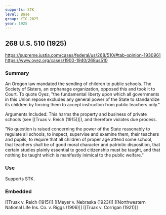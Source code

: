 ```yaml
---
supports: STK
level: Base
group: YIG-2025
year: 1925
---
```

## 268 U.S. 510 (1925)

https://supreme.justia.com/cases/federal/us/268/510/#tab-opinion-1930961
https://www.oyez.org/cases/1900-1940/268us510

### Summary

An Oregon law mandated the sending of children to public schools. The Society of Sisters, an orphanage organization, opposed this and took it to Court. To quote Oyez, "the fundamental liberty upon which all governments in this Union repose excludes any general power of the State to standardize its children by forcing them to accept instruction from public teachers only."

Arguments Included:
This harms the property and business of private schools (see [[Truax v. Reich (1915)]]), and therefore violates due process.

"No question is raised concerning the power of the State reasonably to regulate all schools, to inspect, supervise and examine them, their teachers and pupils; to require that all children of proper age attend some school, that teachers shall be of good moral character and patriotic disposition, that certain studies plainly essential to good citizenship must be taught, and that nothing be taught which is manifestly inimical to the public welfare."

### Use

Supports STK. 

### Embedded

[[Truax v. Reich (1915)]]
[[Meyer v. Nebraska (1923)]]
[[Northwestern National Life Ins. Co. v. Riggs (1906)]]
[[Truax v. Corrigan (1921)]]
